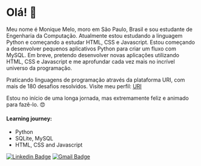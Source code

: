 # Olá! 👋

Meu nome é Monique Melo, moro em São Paulo, Brasil e sou estudante de Engenharia da Computação.
Atualmente estou estudando a linguagem Python e começando a estudar HTML, CSS e Javascript. Estou começando a desenvolver pequenos aplicativos Python para criar um fluxo com MySQL. Em breve, pretendo desenvolver novas aplicações utilizando HTML, CSS e Javascript e me aprofundar cada vez mais no incrível universo da programação.

Praticando linguagens de programação através da plataforma URI, com mais de 180 desafios resolvidos. Visite meu perfil: [URI](https://www.urionlinejudge.com.br/judge/pt/users/statistics/503886)

Estou no início de uma longa jornada, mas extremamente feliz e animado para fazê-lo. 😍

#### Learning journey:
- Python 
- SQLite, MySQL
- HTML, CSS and Javascript

[![Linkedin Badge](https://img.shields.io/badge/-Monique%20Melo-6633cc?style=flat-square&logo=Linkedin&logoColor=white&link=https://www.linkedin.com/in/monique-melo-72a51a182/)](https://www.linkedin.com/in/monique-melo-72a51a182/) 
[![Gmail Badge](https://img.shields.io/badge/-jmoniquemelo-6633cc?style=flat-square&logo=Gmail&logoColor=white&link=mailto:jmoniquemelo@gmail.com)](mailto:jmoniquemelo@gmail.com)


